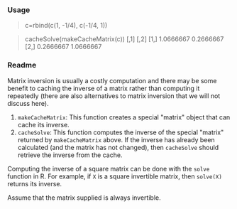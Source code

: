 ### Usage

> c=rbind(c(1, -1/4), c(-1/4, 1))  

> cacheSolve(makeCacheMatrix(c))
          [,1]      [,2]
[1,] 1.0666667 0.2666667
[2,] 0.2666667 1.0666667

### Readme

Matrix inversion is usually a costly computation and there may be some
benefit to caching the inverse of a matrix rather than computing it
repeatedly (there are also alternatives to matrix inversion that we will
not discuss here). 

1.  `makeCacheMatrix`: This function creates a special "matrix" object
    that can cache its inverse.
2.  `cacheSolve`: This function computes the inverse of the special
    "matrix" returned by `makeCacheMatrix` above. If the inverse has
    already been calculated (and the matrix has not changed), then
    `cacheSolve` should retrieve the inverse from the cache.

Computing the inverse of a square matrix can be done with the `solve`
function in R. For example, if `X` is a square invertible matrix, then
`solve(X)` returns its inverse.

Assume that the matrix supplied is always
invertible.


